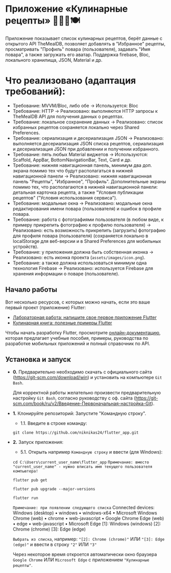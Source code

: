 # Приложение «Кулинарные рецепты» 👨‍🍳📱🍽️ 

Приложение показывает список кулинарных рецептов, берёт данные с открытого API TheMealDB, позволяет добавлять в "Избранное" рецепты, просматривать "Профиль" повара (пользователя), задавать "Имя повара", а также загружать его аватар. Поддержка firebase, Bloc, локального хранилища, JSON, Material и др.

# Что реализовано (адаптация требований):

- Требование: MVVM/Bloc, либо обе → Используется: Bloc  
- Требование: HTTP → Реализовано: выполняются HTTP запросы к TheMealDB API для получения данных о рецептах.
- Требование: локальное сохранение данных → Реализовано: список избранных рецептов сохраняется локально через Shared Preferences.
- Требование: сериализация и десериализация JSON → Реализовано: выполняется десериализация JSON списка рецептов, сериализация и десериализация JSON при добавлении и получении избранного.
- Требование: пять любых Material виджетов → Используются: Scaffold, AppBar, BottomNavigationBar, Text, Card и др.
- Требование: нижняя навигационная панель, минимум два доп. экрана помимо тех что будут располагаться в нижней навигационной панели → Реализовано: нижняя навигационная панель "Рецепты", "Избранное", "Профиль". Дополнительные экраны помимо тех, что располагаются в нижней навигационной панели: детальная карточка рецепта, а также "Условия публикации рецептов" ("Условия использования сервиса"). 
- Требование: модальные окна → Реализовано: модальные окна редактирования имени повара (пользователя) и ошибок в профиле повара.
- Требование: работа с фотографиями пользователя (в любом виде, к примеру прикрепить фотографию к профилю пользователя) → Реализовано: есть возможность прикрепить (загрузить) фотографию для профиля повара (пользователя) (сохраняется локально в localStorage для веб-версии и в Shared Preferences для мобильных устройств).  
- Требование: у приложения должна быть собственная иконка → Реализовано: есть иконка проекта (`assets/images/icon.png`).
- Требование: а также должна использоваться минимум одна технология Firebase → Реализовано: используется Firebase для хранения информации о поваре (пользователе).

## Начало работы

Вот несколько ресурсов, с которых можно начать, если это ваше первый проект (приложение) Flutter:

- [Лабораторная работа: напишите свое первое приложение Flutter](https://docs.flutter.dev/get-started/codelab)
- [Кулинарная книга: полезные примеры Flutter](https://docs.flutter.dev/cookbook)

Чтобы начать разработку Flutter, просмотрите [онлайн-документацию](https://docs.flutter.dev/), которая предлагает учебные пособия, примеры, руководства по разработке мобильных приложений и полный справочник по API.

## Установка и запуск

- **0.** Предварительно необходимо скачать с официального сайта (https://git-scm.com/download/win) и установить на компьютере `Git Bash`.

  Для корректной работы желательно произвести предварительную настройку `Git Bash`, согласно руководству с оф. сайта (https://git-scm.com/book/ru/v2/Введение-Первоначальная-настройка-Git).

- **1.** Клонируйте репозиторий:
   Запустите "Командную строку".
   
    - 1.1. Введите в строке команду:

    `git clone https://github.com/niknikas24/flutter_app.git`


- **2.** Запуск приложения:

    - 5.1. Открыть например `Командную строку` и ввести (для Windows):

    `cd C:\Users\current_user_name\flutter_app` 
	`Примечание: вместо "current_user_name" - нужно вписать имя текущего пользователя компьютера!`
	
	`flutter pub get`

    `flutter pub upgrade --major-versions`

    `flutter run`

   `Примечание: при появлении следующего списка`
    Connected devices:
    Windows (desktop) • windows • windows-x64    • Microsoft Windows
    Chrome (web)      • chrome  • web-javascript • Google Chrome 
    Edge (web)        • edge    • web-javascript • Microsoft Edge 
    [1]: Windows (windows)
    [2]: Chrome (chrome)
    [3]: Edge (edge)

    `Выбрать из списка`, например: `"[2]: Chrome (chrome)"` ИЛИ `"[3]: Edge (edge)"` и ввести в строку `"2"` ИЛИ `"3"`

    Через некоторое время откроется автоматически окно браузера `Google Chrome` ИЛИ `Microsoft Edge` с приложением `"Кулинарные рецепты"`. 
